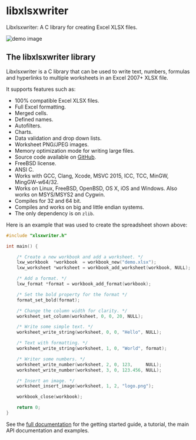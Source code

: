 # libxlsxwriter


Libxlsxwriter: A C library for creating Excel XLSX files.


![demo image](http://libxlsxwriter.github.io/demo.png)


## The libxlsxwriter library

Libxlsxwriter is a C library that can be used to write text, numbers, formulas
and hyperlinks to multiple worksheets in an Excel 2007+ XLSX file.

It supports features such as:

- 100% compatible Excel XLSX files.
- Full Excel formatting.
- Merged cells.
- Defined names.
- Autofilters.
- Charts.
- Data validation and drop down lists.
- Worksheet PNG/JPEG images.
- Memory optimization mode for writing large files.
- Source code available on [GitHub](https://github.com/jmcnamara/libxlsxwriter).
- FreeBSD license.
- ANSI C.
- Works with GCC, Clang, Xcode, MSVC 2015, ICC, TCC, MinGW, MingGW-w64/32.
- Works on Linux, FreeBSD, OpenBSD, OS X, iOS and Windows. Also works on MSYS/MSYS2 and Cygwin.
- Compiles for 32 and 64 bit.
- Compiles and works on big and little endian systems.
- The only dependency is on `zlib`.

Here is an example that was used to create the spreadsheet shown above:


```C
#include "xlsxwriter.h"

int main() {

    /* Create a new workbook and add a worksheet. */
    lxw_workbook  *workbook  = workbook_new("demo.xlsx");
    lxw_worksheet *worksheet = workbook_add_worksheet(workbook, NULL);

    /* Add a format. */
    lxw_format *format = workbook_add_format(workbook);

    /* Set the bold property for the format */
    format_set_bold(format);

    /* Change the column width for clarity. */
    worksheet_set_column(worksheet, 0, 0, 20, NULL);

    /* Write some simple text. */
    worksheet_write_string(worksheet, 0, 0, "Hello", NULL);

    /* Text with formatting. */
    worksheet_write_string(worksheet, 1, 0, "World", format);

    /* Writer some numbers. */
    worksheet_write_number(worksheet, 2, 0, 123,     NULL);
    worksheet_write_number(worksheet, 3, 0, 123.456, NULL);

    /* Insert an image. */
    worksheet_insert_image(worksheet, 1, 2, "logo.png");

    workbook_close(workbook);

    return 0;
}

```



See the [full documentation](http://libxlsxwriter.github.io) for the getting
started guide, a tutorial, the main API documentation and examples.

